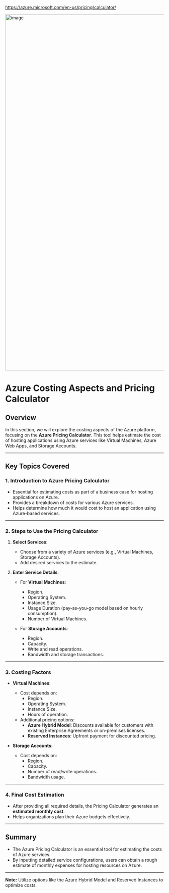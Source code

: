 
https://azure.microsoft.com/en-us/pricing/calculator/

<img width="1128" alt="image" src="https://github.com/user-attachments/assets/42345c5a-efef-472d-af05-49cc7d951341" />

# Azure Costing Aspects and Pricing Calculator

## Overview
In this section, we will explore the costing aspects of the Azure platform, focusing on the **Azure Pricing Calculator**. This tool helps estimate the cost of hosting applications using Azure services like Virtual Machines, Azure Web Apps, and Storage Accounts.

---

## Key Topics Covered
### 1. **Introduction to Azure Pricing Calculator**
   - Essential for estimating costs as part of a business case for hosting applications on Azure.
   - Provides a breakdown of costs for various Azure services.
   - Helps determine how much it would cost to host an application using Azure-based services.

---

### 2. **Steps to Use the Pricing Calculator**
1. **Select Services**:
   - Choose from a variety of Azure services (e.g., Virtual Machines, Storage Accounts).
   - Add desired services to the estimate.

2. **Enter Service Details**:
   - For **Virtual Machines**:
     - Region.
     - Operating System.
     - Instance Size.
     - Usage Duration (pay-as-you-go model based on hourly consumption).
     - Number of Virtual Machines.

   - For **Storage Accounts**:
     - Region.
     - Capacity.
     - Write and read operations.
     - Bandwidth and storage transactions.

---

### 3. **Costing Factors**
   - **Virtual Machines**:
     - Cost depends on:
       - Region.
       - Operating System.
       - Instance Size.
       - Hours of operation.
     - Additional pricing options:
       - **Azure Hybrid Model**: Discounts available for customers with existing Enterprise Agreements or on-premises licenses.
       - **Reserved Instances**: Upfront payment for discounted pricing.

   - **Storage Accounts**:
     - Cost depends on:
       - Region.
       - Capacity.
       - Number of read/write operations.
       - Bandwidth usage.

---

### 4. **Final Cost Estimation**
   - After providing all required details, the Pricing Calculator generates an **estimated monthly cost**.
   - Helps organizations plan their Azure budgets effectively.

---

## Summary
- The Azure Pricing Calculator is an essential tool for estimating the costs of Azure services.
- By inputting detailed service configurations, users can obtain a rough estimate of monthly expenses for hosting resources on Azure.

---

**Note:** Utilize options like the Azure Hybrid Model and Reserved Instances to optimize costs.
